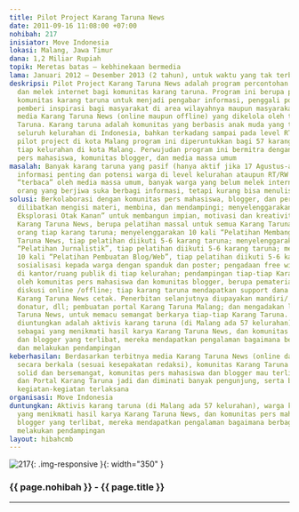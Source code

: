 ```yaml
---
title: Pilot Project Karang Taruna News
date: 2011-09-16 11:08:00 +07:00
nohibah: 217
inisiator: Move Indonesia
lokasi: Malang, Jawa Timur
dana: 1,2 Miliar Rupiah
topik: Meretas batas – kebhinekaan bermedia
lama: Januari 2012 – Desember 2013 (2 tahun), untuk waktu yang tak terbatas
deskripsi: Pilot Project Karang Taruna News adalah program percontohan belajar jurnalistik
  dan melek internet bagi komunitas karang taruna. Program ini berupa pemberdayaan
  komunitas karang taruna untuk menjadi pengabar informasi, penggali potensi, dan
  pemberi inspirasi bagi masyarakat di area wilayahnya maupun masyarakat umum melalui
  media Karang Taruna News (online maupun offline) yang dikelola oleh tiap-tiap Karang
  Taruna. Karang taruna adalah komunitas yang berbasis anak muda yang tersebar di
  seluruh kelurahan di Indonesia, bahkan terkadang sampai pada level RT/RW. Untuk
  pilot project di kota Malang program ini diperuntukkan bagi 57 karang taruna dari
  tiap kelurahan di kota Malang. Perwujudan program ini bermitra dengan komunitas
  pers mahasiswa, komunitas blogger, dan media massa umum
masalah: Banyak karang taruna yang pasif (hanya aktif jika 17 Agustus-an), banyak
  informasi penting dan potensi warga di level kelurahan ataupun RT/RW yang tidak
  “terbaca” oleh media massa umum, banyak warga yang belum melek internet, dan banyak
  orang yang berjiwa suka berbagi informasi, tetapi kurang bisa menulis
solusi: Berkolaborasi dengan komunitas pers mahasiswa, blogger, dan pers umum untuk
  dilibatkan mengisi materi, membina, dan mendampingi; menyelenggarakan “Pelatihan
  Eksplorasi Otak Kanan” untuk membangun impian, motivasi dan kreativitas, dalam mewujudkan
  Karang Taruna News, berupa pelatihan massal untuk semua Karang Taruna, diikuti 3-5
  orang tiap karang taruna; menyelenggarakan 10 kali “Pelatihan Membangun Tim” Karang
  Taruna News, tiap pelatihan diikuti 5-6 karang taruna; menyelenggarakan 10 kali
  “Pelatihan Jurnalistik”, tiap pelatihan diikuti 5-6 karang taruna; menyelenggarakan
  10 kali “Pelatihan Pembuatan Blog/Web”, tiap pelatihan diikuti 5-6 karang taruna;
  sosialisasi kepada warga dengan spanduk dan poster; pengadaan free wi-fi hotspot
  di kantor/ruang publik di tiap kelurahan; pendampingan tiap-tiap Karang Taruna News
  oleh komunitas pers mahasiswa dan komunitas blogger, berupa pematerian tambahan,
  diskusi online /offline; tiap karang taruna mendapatkan support dana 3 kali penerbitan
  Karang Taruna News cetak. Penerbitan selanjutnya diupayakan mandiri/ cari sponsor/
  donatur, dll; pembuatan portal Karang Taruna Malang; dan mengadakan lomba Karang
  Taruna News, untuk memacu semangat berkarya tiap-tiap Karang Taruna. Pihak yang
  diuntungkan adalah aktivis karang taruna (di Malang ada 57 kelurahan), warga kelurahan
  sebagai yang menikmati hasil karya Karang Taruna News, dan komunitas pers mahasiswa
  dan blogger yang terlibat, mereka mendapatkan pengalaman bagaimana berbagi materi
  dan melakukan pendampingan
keberhasilan: Berdasarkan terbitnya media Karang Taruna News (online dan atau offline)
  secara berkala (sesuai kesepakatan redaksi), komunitas Karang Taruna yang semakin
  solid dan bersemangat, komunitas pers mahasiswa dan blogger mau terlibat dalam pendampingan,
  dan Portal Karang Taruna jadi dan diminati banyak pengunjung, serta berdasarkan
  kegiatan-kegiatan terlaksana
organisasi: Move Indonesia
duntungkan: Aktivis karang taruna (di Malang ada 57 kelurahan), warga kelurahan sebagai
  yang menikmati hasil karya Karang Taruna News, dan komunitas pers mahasiswa dan
  blogger yang terlibat, mereka mendapatkan pengalaman bagaimana berbagi materi dan
  melakukan pendampingan
layout: hibahcmb
---
```


![217](/static/img/hibahcmb/217.png){: .img-responsive }{: width="350" }

### {{ page.nohibah }} - {{ page.title }}

---
